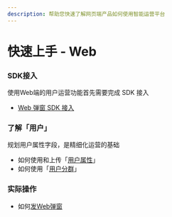 ```yaml
---
description: 帮助您快速了解网页端产品如何使用智能运营平台
---
```


# 快速上手 - Web

### **SDK接入**

使用Web端的用户运营功能首先需要完成 SDK 接入

* [Web 弹窗 SDK 接入](developers/integrations/js-sdk.md)

### **了解「用户」**

规划用户属性字段，是精细化运营的基础

* 如何使用和上传「[用户属性](https://docs.growingio.com/docs/introduction/data-definition/uservar/)」
* 如何使用「[用户分群](https://docs.growingio.com/docs/product-manual/uesr-analysis/segmentations/)」

### **实际操作**

* 如何[发Web弹窗](product-manual/popup/)



